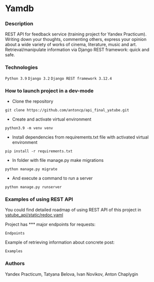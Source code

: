 # Yamdb
### Description
REST API for feedback service (training project for Yandex Practicum). Writing down your thoughts, commenting others, express your opinion about a wide variety of works of cinema, literature, music and art. Retrieval/manipulate information via Django REST framework: quick and safe.  
### Technologies
`Python 3.9`
`Django 3.2`
`Django REST framework 3.12.4`
### How to launch project in a dev-mode
- Clone the repository
```
git clone https://github.com/antoncp/api_final_yatube.git
``` 
- Create and activate virtual environment
```
python3.9 -m venv venv
``` 
- Install dependencies from requirements.txt file with activated virtual environment
```
pip install -r requirements.txt
``` 
- In folder with file manage.py make migrations
```
python manage.py migrate
``` 
- And execute a command to run a server
```
python manage.py runserver
```
### Examples of using REST API
You could find detailed roadmap of using REST API of this project in [yatube_api/static/redoc.yaml](https://github.com/antoncp/api_final_yatube/blob/master/yatube_api/static/redoc.yaml)

Project has *** major endpoints for requests:

```
Endpoints
```

Example of retrieving information about concrete post:

```
Examples
```

### Authors
Yandex Practicum, Tatyana Belova, Ivan Novikov, Anton Chaplygin